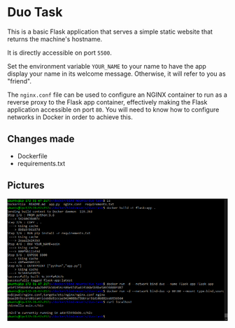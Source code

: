 # Duo Task

This is a basic Flask application that serves a simple static website that returns the machine's hostname.

It is directly accessible on port `5500`.

Set the environment variable `YOUR_NAME` to your name to have the app display your name in its welcome message. Otherwise, it will refer to you as "friend".

The `nginx.conf` file can be used to configure an NGINX container to run as a reverse proxy to the Flask app container, effectively making the Flask application accessible on port `80`. You will need to know how to configure networks in Docker in order to achieve this.

## Changes made
* Dockerfile
* requirements.txt

## Pictures
![CommandsRan&Running](https://github.com/Finneyyy/Week7-docker-exercises/blob/main/networks/duo/commands%20ran%26docker%20running.PNG)
